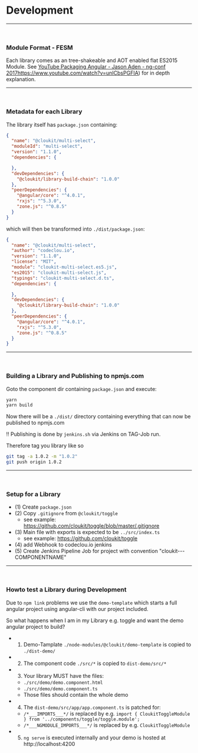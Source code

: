 # Development

-----

&nbsp;

### Module Format - FESM

Each library comes as an tree-shakeable and AOT enabled flat ES2015 Module.
See [YouTube Packaging Angular - Jason Aden - ng-conf 2017]()https://www.youtube.com/watch?v=unICbsPGFIA) for in depth explanation.

-----

&nbsp;

### Metadata for each Library

The library itself has `package.json` containing:

```json
{
  "name": "@cloukit/multi-select",
  "moduleId": "multi-select",
  "version": "1.1.0",
  "dependencies": {

  },
  "devDependencies": {
    "@cloukit/library-build-chain": "1.0.0"
  },
  "peerDependencies": {
    "@angular/core": "^4.0.1",
    "rxjs": "^5.3.0",
    "zone.js": "^0.8.5"
  }
}
```

which will then be transformed into `./dist/package.json`:

```json
{
  "name": "@cloukit/multi-select",
  "author": "codeclou.io",
  "version": "1.1.0",
  "license": "MIT",
  "module": "cloukit-multi-select.es5.js",
  "es2015": "cloukit-multi-select.js",
  "typings": "cloukit-multi-select.d.ts",
  "dependencies": {

  },
  "devDependencies": {
    "@cloukit/library-build-chain": "1.0.0"
  },
  "peerDependencies": {
    "@angular/core": "^4.0.1",
    "rxjs": "^5.3.0",
    "zone.js": "^0.8.5"
  }
}
```

-----

&nbsp;

### Building a Library and Publishing to npmjs.com

Goto the component dir containing `package.json` and execute:

```bash
yarn
yarn build
```

Now there will be a `./dist/` directory containing everything that can now be published to npmjs.com

:bangbang: Publishing is done by `jenkins.sh` via Jenkins on TAG-Job run.

Therefore tag you library like so

```bash
git tag -a 1.0.2 -m "1.0.2"
git push origin 1.0.2
```

-----

&nbsp;

### Setup for a Library

  * (1) Create `package.json`
  * (2) Copy `.gitignore` from `@cloukit/toggle`
    * see example: https://github.com/cloukit/toggle/blob/master/.gitignore
  * (3) Main file with exports is expected to be `../src/index.ts`
    * see example: https://github.com/cloukit/toggle
  * (4) add Webhook to codeclou.io jenkins
  * (5) Create Jenkins Pipeline Job for project with convention "cloukit---COMPONENTNAME"

-----


&nbsp;

### Howto test a Library during Development

Due to `npm link` problems we use the `demo-template` which starts a full angular project using angular-cli
with our project included.

So what happens when I am in my Library e.g. toggle and want the demo angular project to build?

 * 1. Demo-Tamplate `./node-modules/@cloukit/demo-template` is copied to `./dist-demo/`
 * 2. The component code `./src/*` is copied to `dist-demo/src/*`
 * 3. Your library MUST have the files:
   * `./src/demo/demo.component.html`
   * `./src/demo/demo.component.ts`
   * Those files should contain the whole demo
 * 4. The `dist-demo/src/app/app.component.ts`  is patched for:
   * `/*___IMPORTS___*/` is replaced by e.g. `import { CloukitToggleModule } from '../components/toggle/toggle.module';`
   * `/*___NGMODULE_IMPORTS___*/` is replaced by e.g. `CloukitToggleModule`
 * 5. `ng serve` is executed internally and your demo is hosted at http://localhost:4200
  
 




